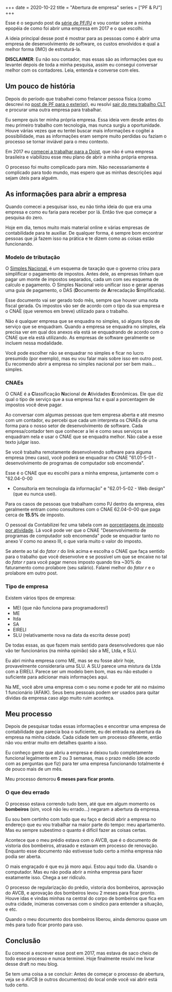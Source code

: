 +++
date = 2020-10-22
title = "Abertura de empresa"
series = ["PF & PJ"]
+++

Esse é o segundo post da [série de PF/PJ](/series/pf/pj) e vou contar sobre a
minha epopéia de como foi abrir uma empresa em 2017 e o que escolhi.

A ideia principal desse post é mostrar para as pessoas como é abrir uma empresa
de desenvolvimento de software, os custos envolvidos e qual a melhor forma
(IMO) de estruturá-la.

**DISCLAIMER**: Eu não sou contador, mas essas são as informações que
eu levantei depois de toda a minha pesquisa, assim eu consegui
conversar melhor com os contadores. Leia, entenda e converse com eles.

## Um pouco de história

Depois do período que trabalhei como frelancer pessoa física (como
descrevi no [post de PF para o exterior](/pf)), eu resolvi [sair do meu
trabalho CLT](/locaweb) e procurar uma outra empresa para trabalhar.

Eu sempre quis ter minha própria empresa. Essa ideia vem desde antes do
meu primeiro trabalho com tecnologia, mas nunca surgiu a oportunidade.
Houve várias vezes que eu tentei buscar mais informações e cogitei a
possibilidade, mas as informações eram sempre muito perdidas ou faziam o
processo se tornar inviável para o meu contexto.

Em 2017 eu [comecei a trabalhar para a Doist](/doist), que não é uma
empresa brasileira e viabilizou esse meu plano de abrir a minha própria
empresa.

O processo foi muito complicado para mim. Não necessariamente é
complicado para todo mundo, mas espero que as minhas descrições aqui
sejam úteis para alguém.

## As informações para abrir a empresa

Quando comecei a pesquisar isso, eu não tinha ideia do que era uma
empresa e como eu faria para receber por lá. Então tive que começar a
pesquisa do zero.

Hoje em dia, temos muito mais material online e várias empresas de
contabilidade para te auxiliar. De qualquer forma, é sempre bom encontrar
pessoas que já fazem isso na prática e te dizem como as coisas estão
funcionando.

### Modelo de tributação

O [Simples Nacional](http://www8.receita.fazenda.gov.br/SimplesNacional/), é um
esquema de taxação que o governo criou para simplificar o pagamento de
impostos. Antes dele, as empresas tinham que pagar um monte de impostos
separados, cada um com seu esquema de calculo e pagamento. O Simples Nacional
veio unificar isso e gerar apenas uma guia de pagamento, o DAS (**D**ocumento
de **A**rrecadação **S**implificada).

Esse documento vai ser gerado todo mês, sempre que houver uma nota fiscal
gerada. Os impostos vão ser de acordo com o tipo da sua empresa e o CNAE (que
veremos em breve) utilizado para o trabalho.

Não é qualquer empresa que se enquadra no simples, só alguns tipos de serviço
que se enquadram. Quando a empresa se enquadra no simples, ela precisa ver em
qual dos anexos ela está se enquadrando de acordo com o CNAE que ela está
utilizando. As empresas de software geralmente se incluem nessa modalidade.

Você pode escolher não se enquadrar no simples e ficar no lucro presumido (por
exemplo), mas eu vou falar mais sobre isso em outro post. Eu recomendo abrir a
empresa no simples nacional por ser bem mais... simples.

### CNAEs

O CNAE é a **C**lassificação **N**acional de **A**tividades **E**conômicas. Ele
que diz qual o tipo de serviço que a sua empresa faz e qual a porcentagem de
impostos você deve pagar.

Ao conversar com algumas pessoas que tem empresa aberta e até mesmo com um
contador, eu percebi que cada um interpreta os CNAEs de uma forma para o nosso
setor de desenvolvimento de software. Cada empresa/contador tem que conhecer a
lei e como seus serviços se enquadram nela e usar o CNAE que se enquadra
melhor. Não cabe a esse texto julgar isso.

Se você trabalha remotamente desenvolvendo software para alguma empresa (meu
caso), você poderá se enquadrar no CNAE "61.01-5-01 - desenvolvimento de
programas de computador sob encomenda".

Esse é o CNAE que eu escolhi para a minha empresa, juntamente com o "62.04-0-00
- Consultoria em tecnologia da informação" e "62.01-5-02 - Web design" (que eu
nunca usei).

Para os casos de pessoas que trabalham como PJ dentro da empresa, eles
geralmente entram como consultores com o CNAE 62.04-0-00 que paga cerca de
**15.5%** de imposto.

O pessoal da Contabilizei fez uma tabela com as [porcentagens de imposto por
atividade](https://www.contabilizei.com.br/contabilidade-online/tabela-simples-nacional-completa/).
Lá você pode ver que o CNAE "Desenvolvimento de programas de computador sob
encomenda" pode se enquadrar tanto no anexo V como no anexo III, o que varia
muito o valor do imposto.

Se atente ao tal do _fator r_ do link acima e escolha o CNAE que faça sentido
para o trabalho que você desenvolve e se possível um que se encaixe no tal do
_fator r_ para você pagar menos imposto quando tira ~30% do faturamento como
prolabore (seu salário). Falarei melhor do _fator r_ e o prolabore em outro
post.

### Tipo de empresa

Existem vários tipos de empresa:

* MEI (que não funciona para programadores!)
* ME
* ltda
* SA
* EIRELI
* SLU (relativamente nova na data da escrita desse post)

De todas essas, as que fazem mais sentido para desenvolvedores que não vão ter
funcionários (na minha opinião) são a ME, Ltda, e SLU.

Eu abri minha empresa como ME, mas se eu fosse abrir hoje, provavelmente
consideraria uma SLU. A SLU parece uma mistura da Ltda com a EIRELI. Parece ser
um modelo bem bom, mas eu não estudei o suficiente para adicionar mais
informações aqui.

Na ME, você abre uma empresa com o seu nome e pode ter até no máximo 1
funcionário (AFAIK). Seus bens pessoais podem ser usados para quitar dívidas da
empresa caso algo muito ruim aconteça.

## Meu processo

Depois de pesquisar todas essas informações e encontrar uma empresa de
contabilidade que parecia boa o suficiente, eu dei entrada na abertura da
empresa na minha cidade. Cada cidade tem um processo diferente, então não vou
entrar muito em detalhes quanto a isso.

Eu conheço gente que abriu a empresa e deixou tudo completamente funcional
legalmente em 2 ou 3 semanas, mas o prazo médio (de acordo com as perguntas que
fiz) para ter uma empresa funcionando totalmente é de pouco mais de um mês.

Meu processo demorou **6 meses para ficar pronto**.

### O que deu errado

O processo estava correndo tudo bem, até que em algum momento os **bombeiros**
(sim, você não leu errado...) negaram a abertura da empresa.

Eu sou bem certinho com tudo que eu faço e decidi abrir a empresa no endereço
que eu vou trabalhar na maior parte do tempo: meu apartamento. Mas eu sempre
subestimo o quanto é difícil fazer as coisas certas.

Acontece que o meu prédio estava com o AVCB, que é o documento de vistoria dos
bombeiros, atrasado e estavam em processo de renovação. Enquanto esse documento
não estivesse tudo certo a minha empresa não podia ser aberta.

O mais engraçado é que eu já moro aqui. Estou aqui todo dia. Usando o
computador. Mas eu não podia abrir a minha empresa para fazer exatamente isso.
Chega a ser ridículo.

O processo de regularização do prédio, vistoria dos bombeiros, aprovação do
AVCB, e aprovação dos bombeiros levou 2 meses para ficar pronto. Houve idas e
vindas minhas na central do corpo de bombeiros que fica em outra cidade,
inúmeras conversas com o síndico para entender a situação, e etc.

Quando o meu documento dos bombeiros liberou, ainda demorou quase um mês para
tudo ficar pronto para uso.

## Conclusão

Eu comecei a escrever esse post em 2017, mas estava de saco cheio de todo esse
processo e nunca terminei. Hoje finalmente resolvi me livrar desse draft no meu
blog.

Se tem uma coisa a se concluir: Antes de começar o processo de abertura, veja
se o AVCB (e outros documentos) do local onde você vai abrir está tudo certo.
